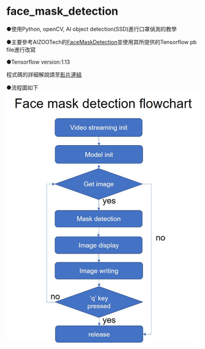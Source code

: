 # face_mask_detection

●使用Python, openCV, AI object detection(SSD)進行口罩偵測的教學 

●主要參考AIZOOTech的[FaceMaskDetection](https://github.com/AIZOOTech/FaceMaskDetection)並使用其所提供的Tensorflow pb file進行改寫

●Tensorflow version:1.13

程式碼的詳細解說請至[影片連結](https://www.youtube.com/watch?v=JM2lUTSlbwg)

●流程圖如下
![flowchart](Face_mask_detection_flowchart.jpg)
